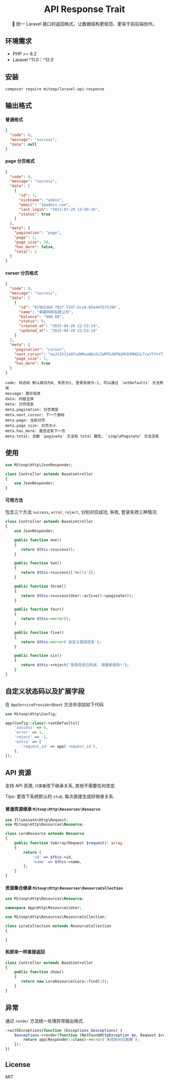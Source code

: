 <h1 align="center">API Response Trait</h1>

<p align="center">🔮 统一 Laravel 接口的返回格式，让数据结构更规范、更易于前后端协作。</p>

## 环境需求

- PHP >= 8.2
- Laravel ^11.0｜^12.0

## 安装

```shell
composer require mitoop/laravel-api-response
```

## 输出格式
#### 普通格式
```json
{
  "code": 0,
  "message": "success",
  "data": null
}
```

#### page 分页格式
```json
{
  "code": 0,
  "message": "success",
  "data": [
    {
      "id": 1,
      "nickname": "admin",
      "email": "i@admin.com",
      "last_login": "2023-07-29 12:49:16",
      "status": true
    }
  ],
  "meta": {
    "pagination": "page",
    "page": 1,
    "page_size": 20,
    "has_more": false,
    "total": 1
  }
}
```

#### cursor 分页格式
```json
{
  "code": 0,
  "message": "success",
  "data": [
    {
      "id": "019653b0-702f-7247-bce4-85444f5f539b",
      "name": "昊嘉网络有限公司",
      "balance": "980.80",
      "status": 0,
      "created_at": "2025-04-20 22:53:14",
      "updated_at": "2025-04-20 22:53:14"
    }
  ],
  "meta": {
    "pagination": "cursor",
    "next_cursor": "eyJtZXJjaGFudHMuaWQiOiIwMTk2NTNiMC03MWQ1LTcwYTYtYTIwNC0wZGQ1MjI3MjI1NjIiLCJfcG9pbnRzVG9OZXh0SXRlbXMiOnRydWV9",
    "page_size": 1,
    "has_more": true
  }
}
```

```text
code: 状态码 默认成功为0, 失败为1, 登录失效为-1, 可以通过 `setDefaults` 方法修改
message: 提示信息
data: 内容主体
meta: 分页信息
meta.pagination: 分页类型
meta.next_cursor: 下一个游标
meta.page: 当前分页
meta.page_size: 分页大小
meta.has_more: 是否还有下一页
meta.total: 总数 `paginate` 方法有 total 属性, `simplePaginate` 方法没有
```

## 使用
```php
use Mitoop\Http\JsonResponder;

class Controller extends BaseController
{
    use JsonResponder;
}
```

#### 可用方法

包含三个方法 `success`, `error`, `reject`, 分别对应成功, 失败, 登录失效三种情况.

```php
class Controller extends BaseController
{
    use JsonResponder;

    public function one()
    {
       return $this->success();
    }

    public function two()
    {
       return $this->success(['Hello']);
    }

    public function three()
    {
       return $this->success(User::active()->paginate());
    }

    public function four()
    {
       return $this->error();
    }

    public function five()
    {
       return $this->error('自定义错误信息');
    }

    public function six()
    {
       return $this->reject('登录信息已失效, 请重新登陆!');
    }
}
```

## 自定义状态码以及扩展字段
在 `AppServiceProvider@boot` 方法中添加如下代码

```php
use Mitoop\Http\Config;

app(Config::class)->setDefaults([
    'success' => 0,
    'error' => 1,
    'reject' => -1,
    'extra' => [
       'request_id' => app('request_id'),
    ],
]);
```

## API 资源

支持 API 资源, `只需要`改下继承关系, 其他不需要任何改变.

Tips: 更改下系统默认的 `stub`, 每次直接生成好继承关系.

#### 普通资源继承 `Mitoop\Http\Resources\Resource`
```php
use Illuminate\Http\Request;
use Mitoop\Http\Resources\Resource;

class LoraResource extends Resource
{
    public function toArray(Request $request): array
    {
        return [
            'id' => $this->id,
            'name' => $this->name,
        ];
    }
}

```

#### 资源集合继承 `Mitoop\Http\Resources\ResourceCollection`
```php
use Mitoop\Http\Resources\Resource;

namespace App\Http\Resources\User;

use Mitoop\Http\Resources\ResourceCollection;

class LoraCollection extends ResourceCollection
{

}
```

#### 和原来一样直接返回
```php
class Controller extends BaseController
{
    public function show()
    {
       return new LoraResource(Lora::find(1));
    }
}
```

## 异常

通过 `render` 方法统一处理异常输出格式.

```php
->withExceptions(function (Exceptions $exceptions) {
    $exceptions->render(function (NotFoundHttpException $e, Request $request) {
        return app(Responder::class)->error('未找到对应数据');
    });
})
```


## License

MIT
